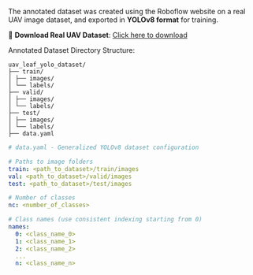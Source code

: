 The annotated dataset was created using the Roboflow website on a real UAV image dataset, and exported in **YOLOv8 format** for training.

🔗 **Download Real UAV Dataset**: [Click here to download](https://data.mendeley.com/datasets/hkbgh5s3b7/1)

Annotated Dataset Directory Structure:
```planetext
uav_leaf_yolo_dataset/
├── train/
│ ├── images/
│ └── labels/
├── valid/
│ ├── images/
│ └── labels/
├── test/
│ ├── images/
│ └── labels/
├── data.yaml
```
```yaml
# data.yaml - Generalized YOLOv8 dataset configuration

# Paths to image folders
train: <path_to_dataset>/train/images
val: <path_to_dataset>/valid/images
test: <path_to_dataset>/test/images

# Number of classes
nc: <number_of_classes>

# Class names (use consistent indexing starting from 0)
names:
  0: <class_name_0>
  1: <class_name_1>
  2: <class_name_2>
  ...
  n: <class_name_n>
```
